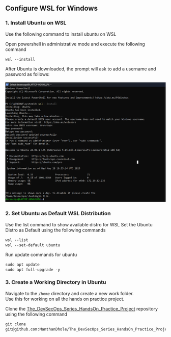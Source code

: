 ## Configure WSL for Windows 

### 1. Install Ubuntu on WSL
Use the following command to  install ubuntu on WSL

Open powershell in administrative mode and execute the following command
```
wsl --install
```
After Ubuntu is downloaded, the prompt will ask to add a username and password as follows: <br><br>
![Install Ubuntu](./Images/Install_ubuntu.png)

### 2. Set Ubuntu as Default WSL Distribution

Use the list command to show available distro for WSL
Set the Ubuntu Distro as Default using the following commands
```
wsl --list
wsl --set-default ubuntu
```

Run update commands for ubuntu
```
sudo apt update
sudo apt full-upgrade -y
```

### 3. Create a Working Directory in Ubuntu
Navigate to the `/home` directory and create a new work folder. <br>
Use this for working on all the hands on practice project.

Clone the [The_DevSecOps_Series_HandsOn_Practice_Project](https://github.com/ManthanDhole/The_DevSecOps_Series_HandsOn_Practice_Projects) repository using the following command

```
git clone git@github.com:ManthanDhole/The_DevSecOps_Series_HandsOn_Practice_Projects.git
```